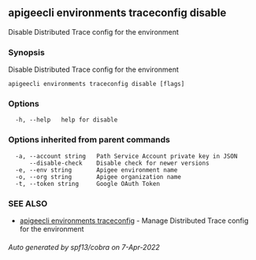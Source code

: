 ## apigeecli environments traceconfig disable

Disable Distributed Trace config for the environment

### Synopsis

Disable Distributed Trace config for the environment

```
apigeecli environments traceconfig disable [flags]
```

### Options

```
  -h, --help   help for disable
```

### Options inherited from parent commands

```
  -a, --account string   Path Service Account private key in JSON
      --disable-check    Disable check for newer versions
  -e, --env string       Apigee environment name
  -o, --org string       Apigee organization name
  -t, --token string     Google OAuth Token
```

### SEE ALSO

* [apigeecli environments traceconfig](apigeecli_environments_traceconfig.md)	 - Manage Distributed Trace config for the environment

###### Auto generated by spf13/cobra on 7-Apr-2022
